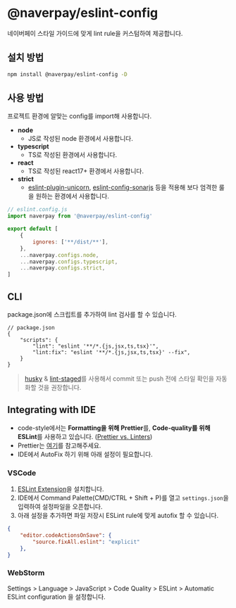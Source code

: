 # @naverpay/eslint-config

네이버페이 스타일 가이드에 맞게 lint rule을 커스텀하여 제공합니다.

## 설치 방법

```bash
npm install @naverpay/eslint-config -D
```

## 사용 방법

프로젝트 환경에 알맞는 config를 import해 사용합니다.

- **node**
  - JS로 작성된 node 환경에서 사용합니다.
- **typescript**
  - TS로 작성된 환경에서 사용합니다.
- **react**
  - TS로 작성된 react17+ 환경에서 사용합니다.
- **strict**
  - [eslint-plugin-unicorn](https://www.npmjs.com/package/eslint-plugin-unicorn), [eslint-config-sonarjs](https://www.npmjs.com/package/eslint-plugin-sonarjs) 등을 적용해 보다 엄격한 룰을 원하는 환경에서 사용합니다.

```js
// eslint.config.js
import naverpay from '@naverpay/eslint-config'

export default [
    {
        ignores: ['**/dist/**'],
    },
    ...naverpay.configs.node,
    ...naverpay.configs.typescript,
    ...naverpay.configs.strict,
]
```

## CLI

package.json에 스크립트를 추가하여 lint 검사를 할 수 있습니다.

```jsonc
// package.json
{
    "scripts": {
        "lint": "eslint '**/*.{js,jsx,ts,tsx}'",
        "lint:fix": "eslint '**/*.{js,jsx,ts,tsx}' --fix",
    }
}
```

> [husky](https://github.com/typicode/husky) & [lint-staged](https://github.com/lint-staged/lint-staged)를 사용해서 commit 또는 push 전에 스타일 확인을 자동화할 것을 권장합니다.

## Integrating with IDE

- code-style에서는 **Formatting을 위해 Prettier**를, **Code-quality를 위해 ESLint**를 사용하고 있습니다. ([Prettier vs. Linters](https://prettier.io/docs/en/comparison))
- Prettier는 [여기](../prettier-config/README.md)를 참고해주세요.
- IDE에서 AutoFix 하기 위해 아래 설정이 필요합니다.

### VSCode

1. [ESLint Extension](https://marketplace.visualstudio.com/items?itemName=dbaeumer.vscode-eslint)을 설치합니다.
2. IDE에서 Command Palette(CMD/CTRL + Shift + P)를 열고 `settings.json`을 입력하여 설정파일을 오픈합니다.
3. 아래 설정을 추가하면 파일 저장시 ESLint rule에 맞게 autofix 할 수 있습니다.

```json
{
    "editor.codeActionsOnSave": {
        "source.fixAll.eslint": "explicit"
    },
}
```

### WebStorm

Settings > Language > JavaScript > Code Quality > ESLint > Automatic ESLint configuration 을 설정합니다.
